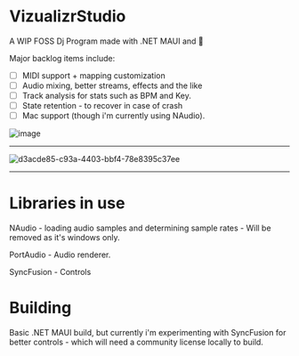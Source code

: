 # VizualizrStudio
A WIP FOSS Dj Program made with .NET MAUI and 💜

Major backlog items include:
 - [ ] MIDI support + mapping customization
 - [ ] Audio mixing, better streams, effects and the like
 - [ ] Track analysis for stats such as BPM and Key.
 - [ ] State retention - to recover in case of crash
 - [ ] Mac support (though i'm currently using NAudio).

![image](https://github.com/user-attachments/assets/b71664fc-9cc5-47e4-b4d5-329eac30054d)


---

![d3acde85-c93a-4403-bbf4-78e8395c37ee](https://github.com/user-attachments/assets/a39d6372-fc90-43a0-ae22-28b702bae367)


--- 
# Libraries in use
NAudio       -  loading audio samples and determining sample rates - Will be removed as it's windows only.

PortAudio    -  Audio renderer.

SyncFusion   -  Controls


# Building
Basic .NET MAUI build, but currently i'm experimenting with SyncFusion for better controls - which will need a community license locally to build.

